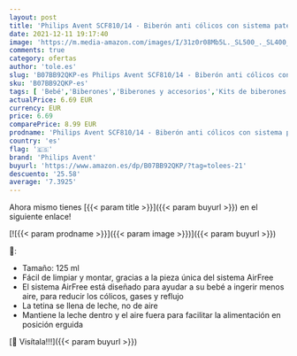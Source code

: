 ```yaml
---
layout: post
title: 'Philips Avent SCF810/14 - Biberón anti cólicos con sistema patentado Airfree  125 ml'
date: 2021-12-11 19:17:40
image: 'https://m.media-amazon.com/images/I/31z0r08Mb5L._SL500_._SL400_.jpg'
comments: true
category: ofertas
author: 'tole.es'
slug: 'B07BB92QKP-es Philips Avent SCF810/14 - Biberón anti cólicos con sistema...'
sku: 'B07BB92QKP-es'
tags: [ 'Bebé','Biberones','Biberones y accesorios','Kits de biberones','Lactancia y alimentación','avent','biberón','philips avent', ]
actualPrice: 6.69 EUR
currency: EUR
price: 6.69
comparePrice: 8.99 EUR
prodname: 'Philips Avent SCF810/14 - Biberón anti cólicos con sistema patentado Airfree  125 ml'
country: 'es'
flag: '🇪🇸'
brand: 'Philips Avent'
buyurl: 'https://www.amazon.es/dp/B07BB92QKP/?tag=tolees-21'
descuento: '25.58'
average: '7.3925'
---
```


Ahora mismo tienes [{{< param title >}}]({{< param buyurl >}}) en el siguiente enlace!

[![{{< param prodname >}}]({{< param image >}})]({{< param buyurl >}})

🔎:

- Tamaño: 125 ml
- Fácil de limpiar y montar, gracias a la pieza única del sistema AirFree
- El sistema AirFree está diseñado para ayudar a su bebé a ingerir menos aire, para reducir los cólicos, gases y reflujo
- La tetina se llena de leche, no de aire
- Mantiene la leche dentro y el aire fuera para facilitar la alimentación en posición erguida

[🛒 Visítala!!!]({{< param buyurl >}})
